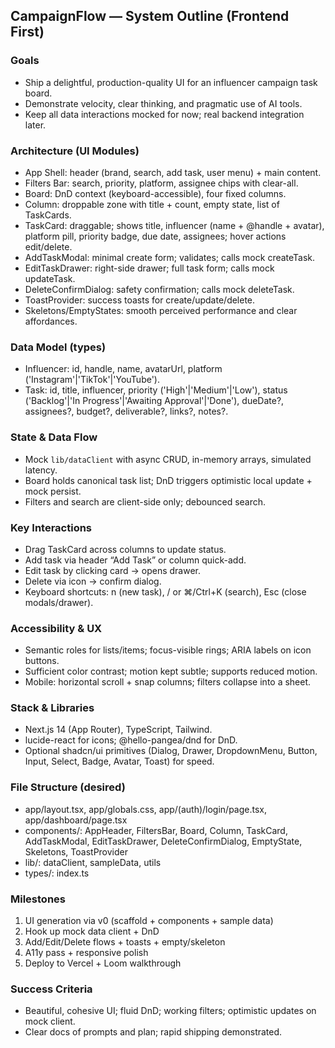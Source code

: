 ## CampaignFlow — System Outline (Frontend First)

### Goals
- Ship a delightful, production-quality UI for an influencer campaign task board.
- Demonstrate velocity, clear thinking, and pragmatic use of AI tools.
- Keep all data interactions mocked for now; real backend integration later.

### Architecture (UI Modules)
- App Shell: header (brand, search, add task, user menu) + main content.
- Filters Bar: search, priority, platform, assignee chips with clear-all.
- Board: DnD context (keyboard-accessible), four fixed columns.
- Column: droppable zone with title + count, empty state, list of TaskCards.
- TaskCard: draggable; shows title, influencer (name + @handle + avatar), platform pill, priority badge, due date, assignees; hover actions edit/delete.
- AddTaskModal: minimal create form; validates; calls mock createTask.
- EditTaskDrawer: right-side drawer; full task form; calls mock updateTask.
- DeleteConfirmDialog: safety confirmation; calls mock deleteTask.
- ToastProvider: success toasts for create/update/delete.
- Skeletons/EmptyStates: smooth perceived performance and clear affordances.

### Data Model (types)
- Influencer: id, handle, name, avatarUrl, platform ('Instagram'|'TikTok'|'YouTube').
- Task: id, title, influencer, priority ('High'|'Medium'|'Low'), status ('Backlog'|'In Progress'|'Awaiting Approval'|'Done'), dueDate?, assignees?, budget?, deliverable?, links?, notes?.

### State & Data Flow
- Mock `lib/dataClient` with async CRUD, in-memory arrays, simulated latency.
- Board holds canonical task list; DnD triggers optimistic local update + mock persist.
- Filters and search are client-side only; debounced search.

### Key Interactions
- Drag TaskCard across columns to update status.
- Add task via header “Add Task” or column quick-add.
- Edit task by clicking card → opens drawer.
- Delete via icon → confirm dialog.
- Keyboard shortcuts: n (new task), / or ⌘/Ctrl+K (search), Esc (close modals/drawer).

### Accessibility & UX
- Semantic roles for lists/items; focus-visible rings; ARIA labels on icon buttons.
- Sufficient color contrast; motion kept subtle; supports reduced motion.
- Mobile: horizontal scroll + snap columns; filters collapse into a sheet.

### Stack & Libraries
- Next.js 14 (App Router), TypeScript, Tailwind.
- lucide-react for icons; @hello-pangea/dnd for DnD.
- Optional shadcn/ui primitives (Dialog, Drawer, DropdownMenu, Button, Input, Select, Badge, Avatar, Toast) for speed.

### File Structure (desired)
- app/layout.tsx, app/globals.css, app/(auth)/login/page.tsx, app/dashboard/page.tsx
- components/: AppHeader, FiltersBar, Board, Column, TaskCard, AddTaskModal, EditTaskDrawer, DeleteConfirmDialog, EmptyState, Skeletons, ToastProvider
- lib/: dataClient, sampleData, utils
- types/: index.ts

### Milestones
1) UI generation via v0 (scaffold + components + sample data)
2) Hook up mock data client + DnD
3) Add/Edit/Delete flows + toasts + empty/skeleton
4) A11y pass + responsive polish
5) Deploy to Vercel + Loom walkthrough

### Success Criteria
- Beautiful, cohesive UI; fluid DnD; working filters; optimistic updates on mock client.
- Clear docs of prompts and plan; rapid shipping demonstrated.

